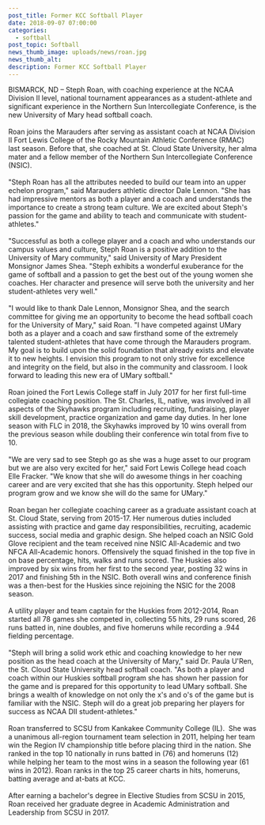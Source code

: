 ```yaml
---
post_title: Former KCC Softball Player
date: 2018-09-07 07:00:00
categories:
  - softball
post_topic: Softball
news_thumb_image: uploads/news/roan.jpg
news_thumb_alt:
description: Former KCC Softball Player
---
```


BISMARCK, ND – Steph Roan, with coaching experience at the NCAA Division II level, national tournament appearances as a student-athlete and significant experience in the Northern Sun Intercollegiate Conference, is the new University of Mary head softball coach. <br> <br>Roan joins the Marauders after serving as assistant coach at NCAA Division II Fort Lewis College of the Rocky Mountain Athletic Conference (RMAC) last season. Before that, she coached at St. Cloud State University, her alma mater and a fellow member of the Northern Sun Intercollegiate Conference (NSIC).<br><br>"Steph Roan has all the attributes needed to build our team into an upper echelon program," said Marauders athletic director Dale Lennon. "She has had impressive mentors as both a player and a coach and understands the importance to create a strong team culture. We are excited about Steph's passion for the game and ability to teach and communicate with student-athletes."<br> <br>"Successful as both a college player and a coach and who understands our campus values and culture, Steph Roan is a positive addition to the University of Mary community," said University of Mary President Monsignor James Shea. "Steph exhibits a wonderful exuberance for the game of softball and a passion to get the best out of the young women she coaches. Her character and presence will serve both the university and her student-athletes very well."<br> <br>"I would like to thank Dale Lennon, Monsignor Shea, and the search committee for giving me an opportunity to become the head softball coach for the University of Mary," said Roan. "I have competed against UMary both as a player and a coach and saw firsthand some of the extremely talented student-athletes that have come through the Marauders program. My goal is to build upon the solid foundation that already exists and elevate it to new heights. I envision this program to not only strive for excellence and integrity on the field, but also in the community and classroom. I look forward to leading this new era of UMary softball."<br> <br>Roan joined the Fort Lewis College staff in July 2017 for her first full-time collegiate coaching position. The St. Charles, IL, native, was involved in all aspects of the Skyhawks program including recruiting, fundraising, player skill development, practice organization and game day duties. In her lone season with FLC in 2018, the Skyhawks improved by 10 wins overall from the previous season while doubling their conference win total from five to 10.<br> <br>"We are very sad to see Steph go as she was a huge asset to our program but we are also very excited for her," said Fort Lewis College head coach Elle Fracker. "We know that she will do awesome things in her coaching career and are very excited that she has this opportunity. Steph helped our program grow and we know she will do the same for UMary."<br> <br>Roan began her collegiate coaching career as a graduate assistant coach at St. Cloud State, serving from 2015-17. Her numerous duties included assisting with practice and game day responsibilities, recruiting, academic success, social media and graphic design. She helped coach an NSIC Gold Glove recipient and the team received nine NSIC All-Academic and two NFCA All-Academic honors. Offensively the squad finished in the top five in on base percentage, hits, walks and runs scored. The Huskies also improved by six wins from her first to the second year, posting 32 wins in 2017 and finishing 5th in the NSIC. Both overall wins and conference finish was a then-best for the Huskies since rejoining the NSIC for the 2008 season.<br> <br>A utility player and team captain for the Huskies from 2012-2014, Roan started all 78 games she competed in, collecting 55 hits, 29 runs scored, 26 runs batted in, nine doubles, and five homeruns while recording a .944 fielding percentage.<br> <br>"Steph will bring a solid work ethic and coaching knowledge to her new position as the head coach at the University of Mary," said Dr. Paula U'Ren, the St. Cloud State University head softball coach. "As both a player and coach within our Huskies softball program she has shown her passion for the game and is prepared for this opportunity to lead UMary softball. She brings a wealth of knowledge on not only the x's and o's of the game but is familiar with the NSIC. Steph will do a great job preparing her players for success as NCAA DII student-athletes."<br> <br>Roan transferred to SCSU from Kankakee Community College (IL).  She was a unanimous all-region tournament team selection in 2011, helping her team win the Region IV championship title before placing third in the nation. She ranked in the top 10 nationally in runs batted in (76) and homeruns (12) while helping her team to the most wins in a season the following year (61 wins in 2012). Roan ranks in the top 25 career charts in hits, homeruns, batting average and at-bats at KCC.<br> <br>After earning a bachelor's degree in Elective Studies from SCSU in 2015, Roan received her graduate degree in Academic Administration and Leadership from SCSU in 2017.

